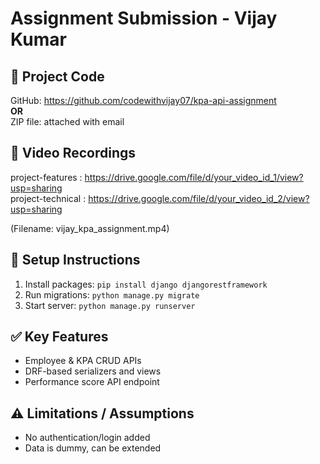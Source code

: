 # Assignment Submission - Vijay Kumar

## 📂 Project Code
GitHub: https://github.com/codewithvijay07/kpa-api-assignment  
**OR**  
ZIP file: attached with email

## 🎥 Video Recordings

project-features : https://drive.google.com/file/d/your_video_id_1/view?usp=sharing  
project-technical : https://drive.google.com/file/d/your_video_id_2/view?usp=sharing  

(Filename: vijay_kpa_assignment.mp4)

## 📄 Setup Instructions
1. Install packages: `pip install django djangorestframework`
2. Run migrations: `python manage.py migrate`
3. Start server: `python manage.py runserver`

## ✅ Key Features
- Employee & KPA CRUD APIs
- DRF-based serializers and views
- Performance score API endpoint

## ⚠️ Limitations / Assumptions
- No authentication/login added
- Data is dummy, can be extended

